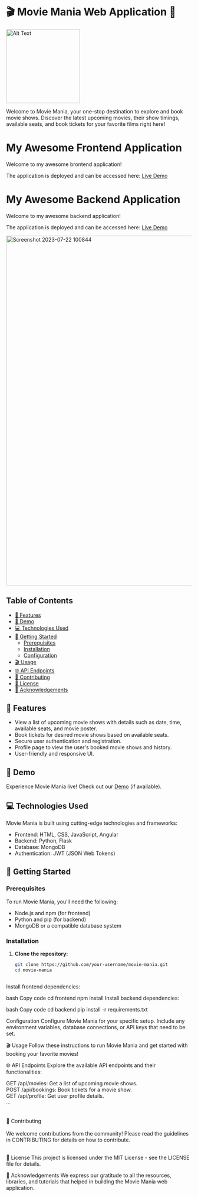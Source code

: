 # 🎬 Movie Mania Web Application 🎥

<img src="https://github.com/bisht1418/Generative-AI/assets/112753461/27a4ea8c-6aef-4883-8b69-a68d445e53c9" alt="Alt Text" width="200" >

Welcome to Movie Mania, your one-stop destination to explore and book movie shows. Discover the latest upcoming movies, their show timings, available seats, and book tickets for your favorite films right here!

# My Awesome Frontend Application

Welcome to my awesome brontend application!

The application is deployed and can be accessed here: [Live Demo](https://generative-ai-plum.vercel.app/)

# My Awesome Backend Application

Welcome to my awesome backend application!

The application is deployed and can be accessed here: [Live Demo](https://tame-lime-quail-tie.cyclic.app/)




<img width="947" alt="Screenshot 2023-07-22 100844" src="https://github.com/bisht1418/Generative-AI/assets/112753461/008b5603-0bfd-4e28-84fb-970fc10577d2">


## Table of Contents

- [🚀 Features](#features)
- [🎉 Demo](#demo)
- [💻 Technologies Used](#technologies-used)
- [🔧 Getting Started](#getting-started)
  - [Prerequisites](#prerequisites)
  - [Installation](#installation)
  - [Configuration](#configuration)
- [🎬 Usage](#usage)
- [🌐 API Endpoints](#api-endpoints)
- [🤝 Contributing](#contributing)
- [📜 License](#license)
- [🙏 Acknowledgements](#acknowledgements)

## 🚀 Features

- View a list of upcoming movie shows with details such as date, time, available seats, and movie poster.
- Book tickets for desired movie shows based on available seats.
- Secure user authentication and registration.
- Profile page to view the user's booked movie shows and history.
- User-friendly and responsive UI.

## 🎉 Demo

Experience Movie Mania live! Check out our [Demo](https://www.example.com) (if available).

## 💻 Technologies Used

Movie Mania is built using cutting-edge technologies and frameworks:

- Frontend: HTML, CSS, JavaScript, Angular 
- Backend: Python, Flask
- Database: MongoDB 
- Authentication: JWT (JSON Web Tokens) 

## 🔧 Getting Started

### Prerequisites

To run Movie Mania, you'll need the following:

- Node.js and npm (for frontend)
- Python and pip (for backend)
- MongoDB or a compatible database system

### Installation

1. **Clone the repository:**
   ```bash
   git clone https://github.com/your-username/movie-mania.git
   cd movie-mania



Install frontend dependencies:

bash
Copy code
cd frontend
npm install
Install backend dependencies:

bash
Copy code
cd backend
pip install -r requirements.txt

Configuration
Configure Movie Mania for your specific setup. Include any environment variables, database connections, or API keys that need to be set.

🎬 Usage
Follow these instructions to run Movie Mania and get started with booking your favorite movies!

🌐 API Endpoints
Explore the available API endpoints and their functionalities:

GET /api/movies: Get a list of upcoming movie shows.<br/>
POST /api/bookings: Book tickets for a movie show.<br/>
GET /api/profile: Get user profile details.<br/>
...<br/><br/><br/>
🤝 Contributing<br/>
<br/>
We welcome contributions from the community! Please read the guidelines in CONTRIBUTING for details on how to contribute.

<br/>
📜 License
This project is licensed under the MIT License - see the LICENSE file for details.

🙏 Acknowledgements
We express our gratitude to all the resources, libraries, and tutorials that helped in building the Movie Mania web application.

